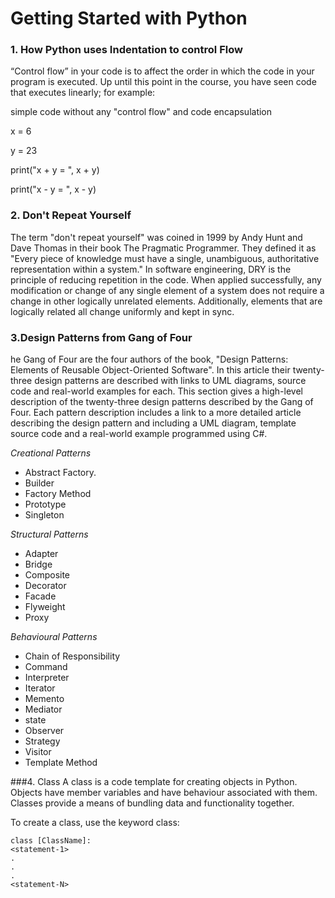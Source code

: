 # Getting Started with Python

### 1. How Python uses Indentation to control Flow
“Control flow” in your code is to affect the order in which the code in your program is executed.
Up until this point in the course, you have seen code that executes linearly; for example:

simple code without any "control flow" and code encapsulation

x = 6

y = 23

print("x + y = ", x + y)

print("x - y = ", x - y)

### 2. Don't Repeat Yourself
The term "don't repeat yourself" was coined in 1999 by Andy Hunt and Dave Thomas in their book The Pragmatic Programmer. They defined it as "Every piece of knowledge must have a single, unambiguous, authoritative representation within a system." In software engineering, DRY is the principle of reducing repetition in the code.
 When applied successfully, any modification or change of any single element of a system does not require a change in other logically unrelated elements. Additionally, elements that are logically related all change uniformly and kept in sync.
 
### 3.Design Patterns from Gang of Four 
he Gang of Four are the four authors of the book, "Design Patterns: Elements of Reusable Object-Oriented Software". In this article their twenty-three design patterns are described with links to UML diagrams, source code and real-world examples for each.
This section gives a high-level description of the twenty-three design patterns described by the Gang of Four. Each pattern description includes a link to a more detailed article describing the design pattern and including a UML diagram, template source code and a real-world example programmed using C#.

*Creational Patterns*
- Abstract Factory. 
- Builder
- Factory Method
- Prototype
- Singleton

*Structural Patterns*
- Adapter
- Bridge
- Composite
- Decorator
- Facade
- Flyweight
- Proxy

*Behavioural Patterns*
- Chain of Responsibility
- Command
- Interpreter
- Iterator
- Memento
- Mediator
- state
- Observer
- Strategy
- Visitor
- Template Method

###4. Class
A class is a code template for creating objects in Python. Objects have member variables and have behaviour associated with them.
Classes provide a means of bundling data and functionality together.

To create a class, use the keyword class:

    class [ClassName]:
    <statement-1>
    .
    .
    .
    <statement-N>


